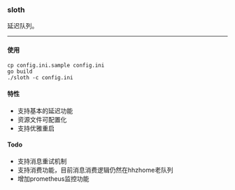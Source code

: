### sloth
延迟队列。

---------------------------------------
#### 使用
```
cp config.ini.sample config.ini
go build 
./sloth -c config.ini
```

#### 特性
* 支持基本的延迟功能
* 资源文件可配置化
* 支持优雅重启

#### Todo
* 支持消息重试机制
* 支持消费功能，目前消息消费逻辑仍然在hhzhome老队列
* 增加prometheus监控功能
